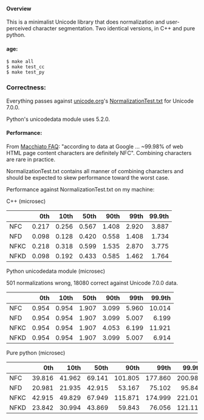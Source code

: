 #### Overview

This is a minimalist Unicode library that does normalization and user-perceived character segmentation.  Two identical versions, in C++ and pure python.

#### age:

    $ make all
    $ make test_cc
    $ make test_py
    
### Correctness:

Everything passes against [unicode.org](http://unicode.org)'s [NormalizationTest.txt](http://unicode.org/Public/UNIDATA/NormalizationTest.txt) for Unicode 7.0.0.

Python's unicodedata module uses 5.2.0.
    
#### Performance:

From [Macchiato FAQ](http://www.macchiato.com/unicode/nfc-faq): "according to data at Google ... ~99.98% of web HTML page content characters are definitely NFC".  Combining characters are rare in practice.

NormalizationTest.txt contains all manner of combining characters and should be expected to skew performance toward the worst case.

Performance against NormalizationTest.txt on my machine:

C++ (microsec)

|      | 0th   | 10th  | 50th  | 90th  | 99th  | 99.9th |
| ---- | ----: | ----: | ----: | ----: | ----: | -----: |
| NFC  | 0.217 | 0.256 | 0.567 | 1.408 | 2.920 | 3.887  |
| NFD  | 0.098 | 0.128 | 0.420 | 0.558 | 1.408 | 1.734  |
| NFKC | 0.218 | 0.318 | 0.599 | 1.535 | 2.870 | 3.775  |
| NFKD | 0.098 | 0.192 | 0.433 | 0.585 | 1.462 | 1.764  |

Python unicodedata module (microsec)

501 normalizations wrong, 18080 correct against Unicode 7.0.0 data.

|      | 0th   | 10th  | 50th  | 90th  | 99th  | 99.9th |
| :--- | ----: | ----: | ----: | ----: | ----: | -----: |
| NFC  | 0.954 | 0.954 | 1.907 | 3.099 | 5.960 | 10.014 |
| NFD  | 0.954 | 0.954 | 1.907 | 3.099 | 5.007 |  6.199 |
| NFKC | 0.954 | 0.954 | 1.907 | 4.053 | 6.199 | 11.921 |
| NFKD | 0.954 | 0.954 | 1.907 | 3.099 | 5.007 |  6.914 |

Pure python (microsec)

|      | 0th    | 10th   | 50th   | 90th    | 99th    | 99.9th  |
| :--- | -----: | -----: | -----: | ------: | ------: | ------: |
| NFC  | 39.816 | 41.962 | 69.141 | 101.805 | 177.860 | 200.987 |
| NFD  | 20.981 | 21.935 | 42.915 |  53.167 |  75.102 |  95.844 |
| NFKC | 42.915 | 49.829 | 67.949 | 115.871 | 174.999 | 221.014 |
| NFKD | 23.842 | 30.994 | 43.869 |  59.843 |  76.056 | 121.117 |
